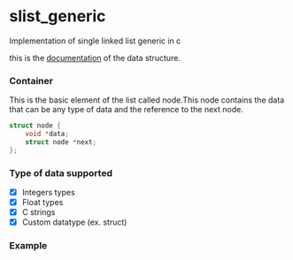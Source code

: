 # slist_generic
Implementation of single linked list generic in c



this is the [documentation](https://omarmohsenibus.github.io/slist_generic/index.html) of the data structure. 


### Container
This is the basic element of the list called node.This node contains the data that can be any type of data and the reference to the next node. 
```c
struct node {
	void *data;
	struct node *next;
};
```
### Type of data supported
- [x] Integers types
- [x] Float types
- [x] C strings
- [x] Custom datatype (ex. struct)

### Example
